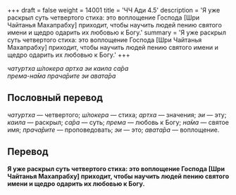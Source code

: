 +++
draft = false
weight = 14001
title = 'ЧЧ Ади 4.5'
description = 'Я уже раскрыл суть четвертого стиха: это воплощение Господа [Шри Чайтанья Махапрабху] приходит, чтобы научить людей пению святого имени и щедро одарить их любовью к Богу.'
summary = 'Я уже раскрыл суть четвертого стиха: это воплощение Господа [Шри Чайтанья Махапрабху] приходит, чтобы научить людей пению святого имени и щедро одарить их любовью к Богу.'
+++

_чатуртха ш́локера артха эи каила са̄ра  
према-на̄ма прача̄рите эи авата̄ра_

## Пословный перевод

_чатуртха_ — четвертого; _ш́локера_ — стиха; _артха_ — значения; _эи_ — эту; _каила_ — раскрыл; _са̄ра_ — суть; _према_ — любовь к Богу; _на̄ма_ — святое имя; _прача̄рите_ — проповедовать; _эи_ — это; _авата̄ра_ — воплощение.

## Перевод

**Я уже раскрыл суть четвертого стиха: это воплощение Господа \[Шри Чайтанья Махапрабху\] приходит, чтобы научить людей пению святого имени и щедро одарить их любовью к Богу.**
